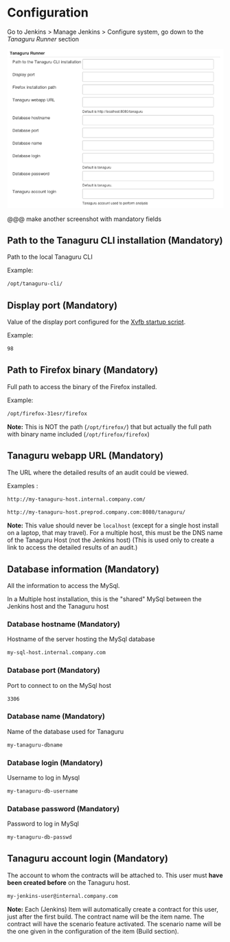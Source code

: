 # Configuration

Go to Jenkins > Manage Jenkins > Configure system, go down to the *Tanaguru Runner* section

![](Images/screenshot_20150217_TANAGURU_jenkins_configuration.png)

@@@ make another screenshot with mandatory fields

## Path to the Tanaguru CLI installation (Mandatory)

Path to the local Tanaguru CLI

Example:

```bash
/opt/tanaguru-cli/
```

## Display port (Mandatory)

Value of the display port configured for the [Xvfb startup script](install-doc.md#Xvfb).

Example:

```bash
98
```

## Path to Firefox binary (Mandatory)

Full path to access the binary of the Firefox installed.

Example:

```bash
/opt/firefox-31esr/firefox
```

**Note:** This is NOT the path (`/opt/firefox/`) that but actually the full path with binary name included (`/opt/firefox/firefox`)

## Tanaguru webapp URL (Mandatory)

The URL where the detailed results of an audit could be viewed.

Examples :

```bash
http://my-tanaguru-host.internal.company.com/
```

```bash
http://my-tanaguru-host.preprod.company.com:8080/tanaguru/
```

**Note:** This value should never be `localhost` (except for a single host install on a laptop, that may travel).
For a multiple host, this must be the DNS name of the Tanaguru Host (not the Jenkins host) (This is used only to create a link to access the detailed results of an audit.)

## Database information (Mandatory)

All the information to access the MySql.

In a Multiple host installation, this is the "shared" MySql between the Jenkins host and the Tanaguru host

### Database hostname (Mandatory)

Hostname of the server hosting the MySql database

```bash
my-sql-host.internal.company.com
```

### Database port (Mandatory)

Port to connect to on the MySql host

```bash
3306
```

### Database name (Mandatory)

Name of the database used for Tanaguru

```bash
my-tanaguru-dbname
```

### Database login (Mandatory)

Username to log in Mysql

```bash
my-tanaguru-db-username
```

### Database password (Mandatory)

Password to log in MySql

```bash
my-tanaguru-db-passwd
```

## Tanaguru account login (Mandatory)

The account to whom the contracts will be attached to. This user must **have been created before** on the Tanaguru host.

```bash
my-jenkins-user@internal.company.com
```

**Note:** Each (Jenkins) Item will automatically create a contract for this user,
just after the first build. The contract name will be the item name. The contract
will have the scenario feature activated. The scenario name will be the one given
in the configuration of the item (Build section).